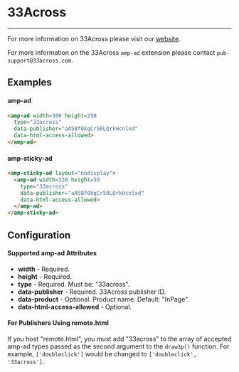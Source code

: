<!---
Copyright 2016,2017 The AMP HTML Authors. All Rights Reserved.

Licensed under the Apache License, Version 2.0 (the "License");
you may not use this file except in compliance with the License.
You may obtain a copy of the License at

      http://www.apache.org/licenses/LICENSE-2.0

Unless required by applicable law or agreed to in writing, software
distributed under the License is distributed on an "AS-IS" BASIS,
WITHOUT WARRANTIES OR CONDITIONS OF ANY KIND, either express or implied.
See the License for the specific language governing permissions and
limitations under the License.
-->

# 33Across
---

For more information on 33Across please visit our
[website](https://33across.com/).

For more information on the 33Across `amp-ad` extension please contact
`pub-support@33across.com`.

## Examples

#### amp-ad

```html
<amp-ad width=300 height=250
  type="33across"
  data-publisher="aA58f0kqCr5RLQrkHcnlxd"
  data-html-access-allowed>
</amp-ad>
```

#### amp-sticky-ad

```html
<amp-sticky-ad layout="nodisplay">
  <amp-ad width=320 height=50
    type="33across"
    data-publisher="aA58f0kqCr5RLQrkHcnlxd"
    data-html-access-allowed>
  </amp-ad>
</amp-sticky-ad>
```

## Configuration

#### Supported amp-ad Attributes

- **width** - Required.
- **height** - Required.
- **type** - Required. Must be: "33across".
- **data-publisher** - Required. 33Across publisher ID.
- **data-product** - Optional. Product name. Default: "InPage".
- **data-html-access-allowed** - Optional.

#### For Publishers Using remote.html

If you host "remote.html", you must add "33across" to the array of accepted
amp-ad types passed as the second argument to the `draw3p()` function. For
example, `['doubleclick']` would be changed to `['doubleclick', '33across']`.


